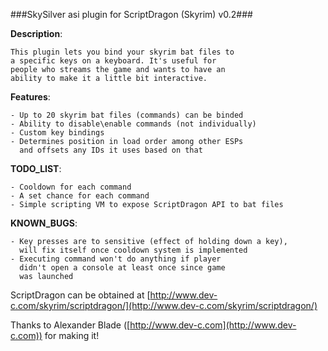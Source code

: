 ###SkySilver asi plugin for ScriptDragon (Skyrim) v0.2###
  
  **Description**:

    This plugin lets you bind your skyrim bat files to
    a specific keys on a keyboard. It's useful for
    people who streams the game and wants to have an
    ability to make it a little bit interactive.
  
  **Features**:

    - Up to 20 skyrim bat files (commands) can be binded
    - Ability to disable\enable commands (not individually)
    - Custom key bindings
    - Determines position in load order among other ESPs
      and offsets any IDs it uses based on that
  
  **TODO_LIST**:

    - Cooldown for each command
    - A set chance for each command
    - Simple scripting VM to expose ScriptDragon API to bat files
  
  **KNOWN_BUGS**:

    - Key presses are to sensitive (effect of holding down a key),
      will fix itself once cooldown system is implemented
    - Executing command won't do anything if player
      didn't open a console at least once since game
      was launched
  
  ScriptDragon can be obtained at [http://www.dev-c.com/skyrim/scriptdragon/](http://www.dev-c.com/skyrim/scriptdragon/)

  Thanks to Alexander Blade ([http://www.dev-c.com](http://www.dev-c.com)) for making it!